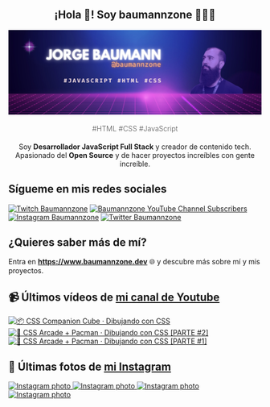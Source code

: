 <p align="center">
   <h2 align="center">¡Hola 👋! Soy baumannzone 👨🏻‍💻</h2>
   <img align="center" src="img/header.png" />
   <h4 align="center" style="font-weight: 300; color: #555;">#HTML #CSS #JavaScript</h4>
</p>

<p align="center" style="margin-bottom: 20px">Soy <strong>Desarrollador JavaScript Full Stack</strong> y creador de contenido tech.
<br/>
Apasionado del <strong>Open Source</strong> y de hacer proyectos increíbles con gente increíble.
</p>

## Sígueme en mis redes sociales

[![Twitch Baumannzone](https://img.shields.io/twitch/status/baumannzone?style=social)](https://twitch.tv/baumannzone)
[![Baumannzone YouTube Channel Subscribers](https://img.shields.io/youtube/channel/subscribers/UCTTj5ztXnGeDRPFVsBp7VMA?style=social)](https://youtube.com/rambitojs)
[![Instagram Baumannzone](https://img.shields.io/badge/Baumannzone--_.svg?label=Instagram&style=social&logo=instagram)](https://instagram.com/baumannzone)
[![Twitter Baumannzone](https://img.shields.io/twitter/follow/Baumannzone?label=Twitter&style=social)](https://twitter.com/baumannzone)

## ¿Quieres saber más de mí?

Entra en **https://www.baumannzone.dev** 🌐 y descubre más sobre mí y mis proyectos.

## 📹 Últimos vídeos de [mi canal de Youtube](https://youtube.com/rambitojs?sub_confirmation=1)


<a href='https://youtu.be/W6xwoSJahA0' target='_blank'>
  <img width='30%' src='https://img.youtube.com/vi/W6xwoSJahA0/mqdefault.jpg' alt='📦 CSS Companion Cube · Dibujando con CSS' />
</a>
<a href='https://youtu.be/9C3NXVXewH8' target='_blank'>
  <img width='30%' src='https://img.youtube.com/vi/9C3NXVXewH8/mqdefault.jpg' alt='👾 CSS Arcade + Pacman · Dibujando con CSS [PARTE #2]' />
</a>
<a href='https://youtu.be/2ahqLdgkSxA' target='_blank'>
  <img width='30%' src='https://img.youtube.com/vi/2ahqLdgkSxA/mqdefault.jpg' alt='👾 CSS Arcade + Pacman · Dibujando con CSS [PARTE #1]' />
</a>

## 📸 Últimas fotos de [mi Instagram](https://instagram.com/baumannzone)


<a href='https://instagram.com/p/Cjrv_1Xo4_v' target='_blank'>
  <img width='20%' src='https://instagram.fesb3-2.fna.fbcdn.net/v/t51.2885-15/311614950_1271835816991721_6402409041658768617_n.jpg?stp=dst-jpg_e15_fr_s1080x1080&_nc_ht=instagram.fesb3-2.fna.fbcdn.net&_nc_cat=105&_nc_ohc=pqmDqJ1cFMAAX9q8bpg&edm=APU89FABAAAA&ccb=7-5&ig_cache_key=Mjk0ODY2MTQ3NTg2MjA4OTcxMQ%3D%3D.2-ccb7-5&oh=00_AT84EkVZlKfb1oPuGF1xRbpoWHwPQo8BWIw9AwNg_R_J0Q&oe=63527DDC&_nc_sid=86f79a' alt='Instagram photo' />
</a>
<a href='https://instagram.com/p/Ci-_J_tr-79' target='_blank'>
  <img width='20%' src='https://instagram.fesb3-2.fna.fbcdn.net/v/t51.2885-15/309293830_1791407914564206_2024861399336916459_n.jpg?stp=dst-jpg_e15_fr_s1080x1080&_nc_ht=instagram.fesb3-2.fna.fbcdn.net&_nc_cat=106&_nc_ohc=iWMvzyiSCyMAX-neLsT&edm=APU89FABAAAA&ccb=7-5&ig_cache_key=MjkzNjA2MTc3MDkwOTg3MTg2OQ%3D%3D.2-ccb7-5&oh=00_AT_XEBerqWeuxJ47PUmLXWHqJqSxjXQKJFmm40jXeObYOA&oe=6352B3D7&_nc_sid=86f79a' alt='Instagram photo' />
</a>
<a href='https://instagram.com/p/Cic5PXPonQn' target='_blank'>
  <img width='20%' src='https://instagram.fesb3-1.fna.fbcdn.net/v/t51.2885-15/306513715_769880560958247_1202814305768104850_n.jpg?stp=dst-jpg_e15_fr_s1080x1080&_nc_ht=instagram.fesb3-1.fna.fbcdn.net&_nc_cat=103&_nc_ohc=T0Ibv8v2xk8AX8CvZlS&edm=APU89FABAAAA&ccb=7-5&ig_cache_key=MjkyNjQ2NTYwMjI4NTYzMDUwMw%3D%3D.2-ccb7-5&oh=00_AT8D9FyHeh7tiuPAZGcr9yijrtSfw7IIW_ljiw3HVDY9Ig&oe=635352A5&_nc_sid=86f79a' alt='Instagram photo' />
</a>
<a href='https://instagram.com/p/CiD0O8zDUg-' target='_blank'>
  <img width='20%' src='https://instagram.fesb3-2.fna.fbcdn.net/v/t51.2885-15/302536853_157306466904379_7545770258171624174_n.jpg?se=7&stp=dst-jpg_e35&_nc_ht=instagram.fesb3-2.fna.fbcdn.net&_nc_cat=107&_nc_ohc=D110D9V7N18AX_JhAH5&edm=APU89FABAAAA&ccb=7-5&ig_cache_key=MjkxOTQwNjcwOTIzODQ4MzAwNg%3D%3D.2-ccb7-5&oh=00_AT-frYor_WCAyayMdmPyP3RJa4V2anLfcsg-MJG70eiocA&oe=63525810&_nc_sid=86f79a' alt='Instagram photo' />
</a>
